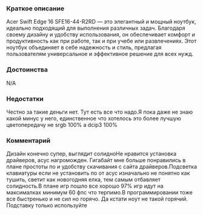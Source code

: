 ### **Краткое описание**
Acer Swift Edge 16 SFE16-44-R2RD — это элегантный и мощный ноутбук, идеально подходящий для выполнения различных задач. Благодаря своему дизайну и удобству использования, он обеспечивает комфорт и продуктивность как при работе, так и при учебе или развлечениях. Этот ноутбук объединяет в себе надежность и стиль, предлагая пользователям универсальное и эффективное решение для всех нужд.

### **Достоинства**
N/A

### **Недостатки**
Честно за такие деньги нет. Тут есть все что надо.Я пока даже не знаю какой минус у него, единственное что хотелось это более лучшую цветопередачу не srgb 100% а dcip3 100%

### **Комментарий**
Дизайн конечно супер, выглядит солидноНе нравится установка драйверов, асус нагроможден. Гигабайт мне больше понравились в плане простоты по и удобству скачивания с сайта драйверов.Подсветка клавиатуры если не установить по от асус изначально не понятно как тушить, светит как новогодняя елка, тем самым отбавляет солидность.В плане игр пошло все хорошо 97% игр идут на максималках минимум 60 фпс что терпимо.В программировании тоже все быстренько и не сил но горячо. Да кстати ноут не такой горячий. Подставку только используйте
